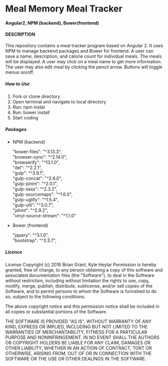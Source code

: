 # Meal Memory Meal Tracker
#### Angular2, NPM (backend), Bower(frontend)
#### DESCRIPTION

This repository contains a meal tracker program based on Angular 2. It uses NPM to manage backend packages and Bower for frontend. A user can save a name, description, and calorie count for individual meals. The meals will be displayed. A user may click on a meal name to get more information. The user may also edit meal by clicking the pencil arrow. Buttons will toggle menus on/off.

##### How to Use

1. Fork or clone directory
2. Open terminal and navigate to local directory
3. Run: npm instal
4. Run: bower install
5. Start coding

##### Packages

* NPM (backend)

    "bower-files": "^3.13.3",<br>
    "browser-sync": "^2.14.0",<br>
    "browserify": "^13.1.0",<br>
    "del": "^2.2.1",<br>
    "gulp": "^3.9.1",<br>
    "gulp-concat": "^2.6.0",<br>
    "gulp-jshint": "^2.0.1",<br>
    "gulp-sass": "^2.3.2",<br>
    "gulp-sourcemaps": "^1.6.0",<br>
    "gulp-uglify": "^1.5.4",<br>
    "gulp-util": "^3.0.7",<br>
    "jshint": "^2.9.2",<br>
    "vinyl-source-stream": "^1.1.0"<br>

* Bower (frontend)

    "jquery": "^3.1.0",<br>
    "bootstrap": "^3.3.7",<br>


##### Licence

License Copyright (c) 2016 Brian Grant, Kyle Heylar
Permission is hereby granted, free of charge, to any person obtaining a copy of this software and associated documentation files (the "Software"), to deal in the Software without restriction, including without limitation the rights to use, copy, modify, merge, publish, distribute, sublicense, and/or sell copies of the Software, and to permit persons to whom the Software is furnished to do so, subject to the following conditions:

The above copyright notice and this permission notice shall be included in all copies or substantial portions of the Software.

THE SOFTWARE IS PROVIDED "AS IS", WITHOUT WARRANTY OF ANY KIND, EXPRESS OR IMPLIED, INCLUDING BUT NOT LIMITED TO THE WARRANTIES OF MERCHANTABILITY, FITNESS FOR A PARTICULAR PURPOSE AND NONINFRINGEMENT. IN NO EVENT SHALL THE AUTHORS OR COPYRIGHT HOLDERS BE LIABLE FOR ANY CLAIM, DAMAGES OR OTHER LIABILITY, WHETHER IN AN ACTION OF CONTRACT, TORT OR OTHERWISE, ARISING FROM, OUT OF OR IN CONNECTION WITH THE SOFTWARE OR THE USE OR OTHER DEALINGS IN THE SOFTWARE.
